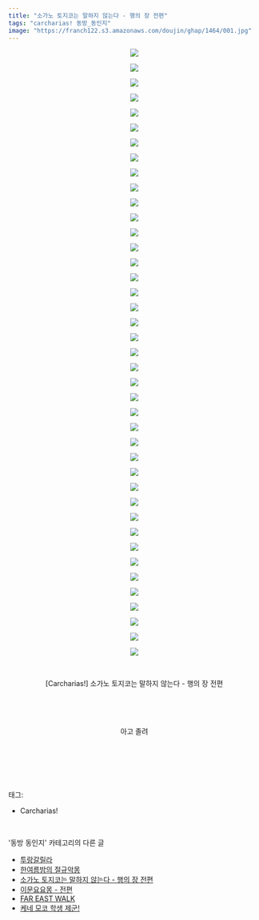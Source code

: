 ```yaml
---
title: "소가노 토지코는 말하지 않는다 - 행의 장 전편"
tags: "carcharias! 동방_동인지"
image: "https://franch122.s3.amazonaws.com/doujin/ghap/1464/001.jpg"
---
```

<div class="article">
<p style="text-align: center; clear: none; float: none;"><img src="{{ site.imgserver4 }}/ghap/1464/001.jpg"/></p>
<p style="text-align: center; clear: none; float: none;"><img src="{{ site.imgserver4 }}/ghap/1464/002.jpg"/></p>
<p style="text-align: center; clear: none; float: none;"><img src="{{ site.imgserver4 }}/ghap/1464/003.jpg"/></p>
<p style="text-align: center; clear: none; float: none;"><img src="{{ site.imgserver4 }}/ghap/1464/004.jpg"/></p>
<p style="text-align: center; clear: none; float: none;"><img src="{{ site.imgserver4 }}/ghap/1464/005.jpg"/></p>
<p style="text-align: center; clear: none; float: none;"><img src="{{ site.imgserver4 }}/ghap/1464/006.jpg"/></p>
<p style="text-align: center; clear: none; float: none;"><img src="{{ site.imgserver4 }}/ghap/1464/007.jpg"/></p>
<p style="text-align: center; clear: none; float: none;"><img src="{{ site.imgserver4 }}/ghap/1464/008.jpg"/></p>
<p style="text-align: center; clear: none; float: none;"><img src="{{ site.imgserver4 }}/ghap/1464/009.jpg"/></p>
<p style="text-align: center; clear: none; float: none;"><img src="{{ site.imgserver4 }}/ghap/1464/010.jpg"/></p>
<p style="text-align: center; clear: none; float: none;"><img src="{{ site.imgserver4 }}/ghap/1464/011.jpg"/></p>
<p style="text-align: center; clear: none; float: none;"><img src="{{ site.imgserver4 }}/ghap/1464/012.jpg"/></p>
<p style="text-align: center; clear: none; float: none;"><img src="{{ site.imgserver4 }}/ghap/1464/013.jpg"/></p>
<p style="text-align: center; clear: none; float: none;"><img src="{{ site.imgserver4 }}/ghap/1464/014.jpg"/></p>
<p style="text-align: center; clear: none; float: none;"><img src="{{ site.imgserver4 }}/ghap/1464/015.jpg"/></p>
<p style="text-align: center; clear: none; float: none;"><img src="{{ site.imgserver4 }}/ghap/1464/016.jpg"/></p>
<p style="text-align: center; clear: none; float: none;"><img src="{{ site.imgserver4 }}/ghap/1464/017.jpg"/></p>
<p style="text-align: center; clear: none; float: none;"><img src="{{ site.imgserver4 }}/ghap/1464/018.jpg"/></p>
<p style="text-align: center; clear: none; float: none;"><img src="{{ site.imgserver4 }}/ghap/1464/019.jpg"/></p>
<p style="text-align: center; clear: none; float: none;"><img src="{{ site.imgserver4 }}/ghap/1464/020.jpg"/></p>
<p style="text-align: center; clear: none; float: none;"><img src="{{ site.imgserver4 }}/ghap/1464/021.jpg"/></p>
<p style="text-align: center; clear: none; float: none;"><img src="{{ site.imgserver4 }}/ghap/1464/022.jpg"/></p>
<p style="text-align: center; clear: none; float: none;"><img src="{{ site.imgserver4 }}/ghap/1464/023.jpg"/></p>
<p style="text-align: center; clear: none; float: none;"><img src="{{ site.imgserver4 }}/ghap/1464/024.jpg"/></p>
<p style="text-align: center; clear: none; float: none;"><img src="{{ site.imgserver4 }}/ghap/1464/025.jpg"/></p>
<p style="text-align: center; clear: none; float: none;"><img src="{{ site.imgserver4 }}/ghap/1464/026.jpg"/></p>
<p style="text-align: center; clear: none; float: none;"><img src="{{ site.imgserver4 }}/ghap/1464/027.jpg"/></p>
<p style="text-align: center; clear: none; float: none;"><img src="{{ site.imgserver4 }}/ghap/1464/028.jpg"/></p>
<p style="text-align: center; clear: none; float: none;"><img src="{{ site.imgserver4 }}/ghap/1464/029.jpg"/></p>
<p style="text-align: center; clear: none; float: none;"><img src="{{ site.imgserver4 }}/ghap/1464/030.jpg"/></p>
<p style="text-align: center; clear: none; float: none;"><img src="{{ site.imgserver4 }}/ghap/1464/031.jpg"/></p>
<p style="text-align: center; clear: none; float: none;"><img src="{{ site.imgserver4 }}/ghap/1464/032.jpg"/></p>
<p style="text-align: center; clear: none; float: none;"><img src="{{ site.imgserver4 }}/ghap/1464/033.jpg"/></p>
<p style="text-align: center; clear: none; float: none;"><img src="{{ site.imgserver4 }}/ghap/1464/034.jpg"/></p>
<p style="text-align: center; clear: none; float: none;"><img src="{{ site.imgserver4 }}/ghap/1464/035.jpg"/></p>
<p style="text-align: center; clear: none; float: none;"><img src="{{ site.imgserver4 }}/ghap/1464/036.jpg"/></p>
<p style="text-align: center; clear: none; float: none;"><img src="{{ site.imgserver4 }}/ghap/1464/037.jpg"/></p>
<p style="text-align: center; clear: none; float: none;"><img src="{{ site.imgserver4 }}/ghap/1464/038.jpg"/></p>
<p style="text-align: center; clear: none; float: none;"><img src="{{ site.imgserver4 }}/ghap/1464/039.jpg"/></p>
<p style="text-align: center; clear: none; float: none;"><img src="{{ site.imgserver4 }}/ghap/1464/040.jpg"/></p>
<p style="text-align: center; clear: none; float: none;"><img src="{{ site.imgserver4 }}/ghap/1464/041.jpg"/></p>
<p style="text-align: center; clear: none; float: none;"><br/></p>
<p style="text-align: center; clear: none; float: none;">[Carcharias!] 소가노 토지코는 말하지 않는다 - 행의 장 전편</p>
<p style="text-align: center; clear: none; float: none;"><br/></p>
<p style="text-align: center; clear: none; float: none;"><br/></p>
<p style="text-align: center; clear: none; float: none;">아고 졸려</p>
<p style="text-align: center; clear: none; float: none;"><br/></p>
<p><br/></p>
</div><br/>
<div class="tagTrail">
<p>태그: </p>
<ul>
<li>Carcharias!</li>
</ul>
</div><br/>
<div class="another">
<p>'동방 동인지' 카테고리의 다른 글</p>
<ul>
<li><a href="/ghap_1466">투랑갈릴라</a></li>
<li><a href="/ghap_1465">한여름밤의 절규악몽</a></li>
<li><a href="/ghap_1464">소가노 토지코는 말하지 않는다 - 행의 장 전편</a></li>
<li><a href="/ghap_1462">이문요요몽 - 전편</a></li>
<li><a href="/ghap_1461">FAR EAST WALK</a></li>
<li><a href="/ghap_1460">케네 모코 학생 제군!</a></li>
</ul>
</div><br/>
<div class="cb_module cb_fluid">
<div class="cb_wrt cb_profile">
</div><!-- commentList close -->
</div><br/>
